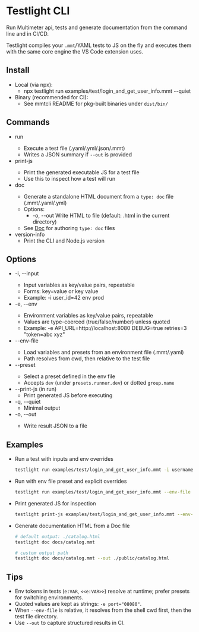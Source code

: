 # Testlight CLI

Run Multimeter api, tests and generate documentation from the command line and in CI/CD.

Testlight compiles your `.mmt`/YAML tests to JS on the fly and executes them with the same core engine the VS Code extension uses.

## Install

- Local (via npx):
  - npx testlight run examples/test/login_and_get_user_info.mmt --quiet
- Binary (recommended for CI):
  - See mmtcli README for pkg-built binaries under `dist/bin/`

## Commands

- run <file>
  - Execute a test file (.yaml/.yml/.json/.mmt)
  - Writes a JSON summary if `--out` is provided
- print-js <file>
  - Print the generated executable JS for a test file
  - Use this to inspect how a test will run
- doc <file>
  - Generate a standalone HTML document from a `type: doc` file (.mmt/.yaml/.yml)
  - Options:
    - -o, --out <file>  Write HTML to file (default: <docname>.html in the current directory)
  - See [Doc](./doc-mmt.md) for authoring `type: doc` files
- version-info
  - Print the CLI and Node.js version

## Options

- -i, --input <pairs>
  - Input variables as key/value pairs, repeatable
  - Forms: key=value or key value
  - Example: -i user_id=42 env prod
- -e, --env <pairs>
  - Environment variables as key/value pairs, repeatable
  - Values are type-coerced (true/false/number) unless quoted
  - Example: -e API_URL=http://localhost:8080 DEBUG=true retries=3 "token=abc xyz"
- --env-file <path>
  - Load variables and presets from an environment file (.mmt/.yaml)
  - Path resolves from cwd, then relative to the test file
- --preset <name>
  - Select a preset defined in the env file
  - Accepts `dev` (under `presets.runner.dev`) or dotted `group.name`
- --print-js (in run)
  - Print generated JS before executing
- -q, --quiet
  - Minimal output
- -o, --out <file>
  - Write result JSON to a file

## Examples

- Run a test with inputs and env overrides
  ```sh
  testlight run examples/test/login_and_get_user_info.mmt -i username=mehrdad -e API_URL=http://localhost:8080
  ```
- Run with env file preset and explicit overrides
  ```sh
  testlight run examples/test/login_and_get_user_info.mmt --env-file ./examples/_environments.mmt --preset dev -e retries=2
  ```
- Print generated JS for inspection
  ```sh
  testlight print-js examples/test/login_and_get_user_info.mmt --env-file ./examples/_environments.mmt --preset dev
  ```

- Generate documentation HTML from a Doc file
  ```sh
  # default output: ./catalog.html
  testlight doc docs/catalog.mmt

  # custom output path
  testlight doc docs/catalog.mmt --out ./public/catalog.html
  ```

## Tips

- Env tokens in tests (`e:VAR`, `<<e:VAR>>`) resolve at runtime; prefer presets for switching environments.
- Quoted values are kept as strings: `-e port="08080"`.
- When `--env-file` is relative, it resolves from the shell cwd first, then the test file directory.
- Use `--out` to capture structured results in CI.
